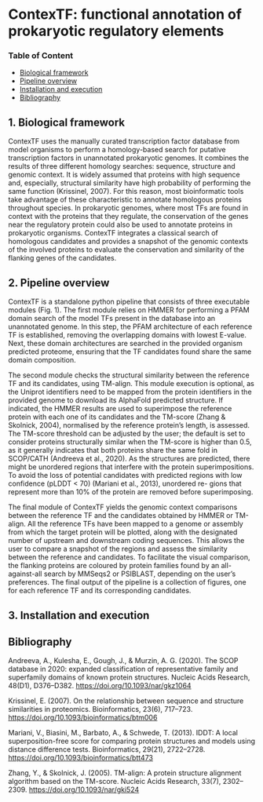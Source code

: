 # ContexTF: functional annotation of prokaryotic regulatory elements

### Table of Content
- [Biological framework](#1-biological-framework)
- [Pipeline overview](#2-pipeline-overview)
- [Installation and execution](#3-installation-and-execution)
- [Bibliography](#4-Bibliography)

## 1. Biological framework
ContexTF uses the manually curated transcription factor database from model organisms to perform a homology-based search for putative transcription factors in unannotated prokaryotic genomes. It combines the results of three different homology searches: sequence, structure and genomic context. It is widely assumed that proteins with high sequence and, especially, structural similarity have high probability of performing the  same function (Krissinel, 2007). For this reason, most bioinformatic tools take advantage of these characteristic to annotate homologous proteins throughout species. In prokaryotic genomes, where most TFs are found in context with the proteins that they regulate, the conservation of the genes near the regulatory protein could also be used to annotate proteins in prokaryotic organisms. ContexTF integrates a classical search of homologous candidates and provides a snapshot of the genomic contexts of the involved proteins to evaluate the conservation and similarity of the flanking genes of the candidates.

## 2. Pipeline overview
ContexTF is a standalone python pipeline that consists of three executable modules (Fig. 1). The first module relies on HMMER for performing a PFAM domain search of the model TFs present in the database into an unannotated genome. In this step, the PFAM architecture of each reference TF is established, removing the overlapping domains with lowest E-value. Next, these domain architectures are searched in the provided organism predicted proteome, ensuring that the TF candidates found share the same domain composition.

The second module checks the structural similarity between the reference TF and its candidates, using TM-align. This module execution is optional, as the Uniprot identifiers need to be mapped from the protein identifiers in the provided genome to download its AlphaFold predicted structure. If indicated, the HMMER results are used to superimpose the reference protein with each one of its candidates and the TM-score (Zhang & Skolnick, 2004), normalised by the reference protein’s length, is assessed. The TM-score threshold can be adjusted by the user; the default is set to consider proteins structurally similar when the TM-score is higher than 0.5, as it generally indicates that both proteins share the same fold in SCOP/CATH (Andreeva et al., 2020). As the structures are predicted, there might be unordered regions that interfere with the protein superimpositions. To avoid the loss of potential candidates with predicted regions with low confidence (pLDDT < 70) (Mariani et al., 2013), unordered re-
gions that represent more than 10% of the protein are removed before superimposing.

The final module of ContexTF yields the genomic context comparisons between the reference TF and the candidates obtained by HMMER or TM-align. All the reference TFs have been mapped to a genome or assembly from which the target protein will be plotted, along with the designated number of upstream and downstream coding sequences. This allows the user to compare a snapshot of the regions and assess the similarity between the reference and candidates. To facilitate the visual comparison, the flanking proteins are coloured by protein families found by an all-against-all search by MMSeqs2 or PSIBLAST, depending on the user’s preferences. The final output of the pipeline is a collection of figures, one for each reference TF and its corresponding candidates.

## 3. Installation and execution

## Bibliography
Andreeva, A., Kulesha, E., Gough, J., & Murzin, A. G. (2020). The SCOP database in 2020: expanded classification of representative family and superfamily domains of known protein structures. Nucleic Acids Research, 48(D1), D376–D382. https://doi.org/10.1093/nar/gkz1064

Krissinel, E. (2007). On the relationship between sequence and structure similarities in proteomics. Bioinformatics, 23(6), 717–723. https://doi.org/10.1093/bioinformatics/btm006

Mariani, V., Biasini, M., Barbato, A., & Schwede, T. (2013). IDDT: A local superposition-free score for comparing protein structures and models using distance difference tests. Bioinformatics, 29(21), 2722–2728. https://doi.org/10.1093/bioinformatics/btt473

Zhang, Y., & Skolnick, J. (2005). TM-align: A protein structure alignment algorithm based on the TM-score. Nucleic Acids Research, 33(7), 2302–2309. https://doi.org/10.1093/nar/gki524

